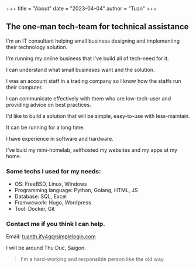 +++
title = "About"
date = "2023-04-04"
author = "Tuan"
+++

## The one-man tech-team for technical assistance

I'm an IT consultant helping small business designing and implementing their technology solution.

I'm running my online business that I've build all of tech-need for it.

I can understand what small busineses want and the solution.

I was an account staff in a trading company so I know how the staffs run their computer.

I can communicate effectively with them who are low-tech-user and providing advice on best practices.

I'd like to build a solution that will be simple, easy-to-use with less-maintain.

It can be running for a long time.

I have experience in software and hardware.

I've buid my mini-homelab, selfhosted my websites and my apps at my home.

### Some techs I used for my needs:

- OS: FreeBSD, Linux, Windows
- Programming language: Python, Golang, HTML, JS
- Database: SQL, Excel
- Framwework: Hugo, Wordpress
- Tool: Docker, Git

### Contact me if you think I can help.

Email: tuanth.ify4g@simplelogin.com

I will be around Thu Duc, Saigon.

> I'm a hard-working and responsible person like the old way.